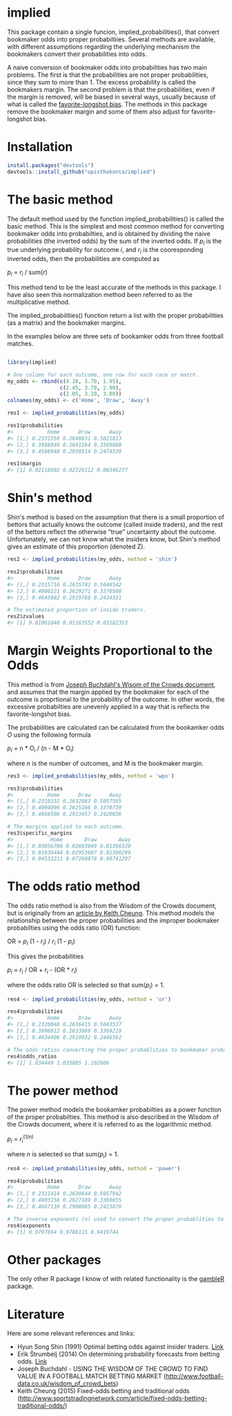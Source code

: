<!-- README.md is generated from README.Rmd. Please edit that file -->
implied
=======

This package contain a single funcion, implied\_probabilities(), that convert bookmaker odds into proper probabiltiies. Several methods are available, with different assumptions regarding the underlying mechanism the bookmakers convert their probabilities into odds.

A naive conversion of bookmaker odds into probabilities has two main problems. The first is that the probabilities are not proper probabilities, since they sum to more than 1. The excess probability is called the bookmakers margin. The second problem is that the probabilities, even if the margin is removed, will be biased in several ways, usually because of what is called the [favorite-longshot bias](https://en.wikipedia.org/wiki/Favourite-longshot_bias). The methods in this package remove the bookmaker margin and some of them also adjust for favorite-longshot bias.

Installation
============

``` r
install.packages("devtools")
devtools::install_github("opisthokonta/implied")
```

The basic method
================

The default method used by the function implied\_probabilities() is called the basic method. This is the simplest and most common method for converting bookmaker odds into probabilties, and is obtained by dividing the naive probabilities (the inverted odds) by the sum of the inverted odds. If <i>p<sub>i</sub></i> is the true underlying probability for outcome <i>i</i>, and <i>r<sub>i</sub></i> is the cooresponding inverted odds, then the probabilities are computed as

<i>p<sub>i</sub></i> = <i>r<sub>i</sub></i> / sum(<i>r</i>)

This method tend to be the least accurate of the methods in this package. I have also seen this normalization method been referred to as the multiplicative method.

The implied\_probabilities() function return a list with the proper probabilities (as a matrix) and the bookmaker margins.

In the examples below are three sets of bookamker odds from three football matches.

``` r

library(implied)

# One column for each outcome, one row for each race or match.
my_odds <- rbind(c(4.20, 3.70, 1.95),
                 c(2.45, 3.70, 2.90),
                 c(2.05, 3.20, 3.80))
colnames(my_odds) <- c('Home', 'Draw', 'Away')

res1 <- implied_probabilities(my_odds)

res1$probabilities
#>           Home      Draw      Away
#> [1,] 0.2331556 0.2646631 0.5021813
#> [2,] 0.3988848 0.2641264 0.3369888
#> [3,] 0.4586948 0.2938514 0.2474538

res1$margin
#> [1] 0.02118602 0.02326112 0.06346277
```

Shin's method
=============

Shin's method is based on the assumption that there is a small proportion of bettors that actually knows the outcome (called inside traders), and the rest of the bettors reflect the otherwise "true" uncertainty about the outcome. Unfortunately, we can not know what the insiders know, but Shin's method gives an estimate of this proportion (denoted Z).

``` r
res2 <- implied_probabilities(my_odds, method = 'shin')

res2$probabilities
#>           Home      Draw      Away
#> [1,] 0.2315716 0.2635742 0.5048542
#> [2,] 0.4000221 0.2629271 0.3370508
#> [3,] 0.4645882 0.2919788 0.2434331

# The estimated proportion of inside traders.
res2$zvalues
#> [1] 0.01061048 0.01163552 0.03182353
```

Margin Weights Proportional to the Odds
=======================================

This method is from [Joseph Buchdahl's Wisom of the Crowds document](http://www.football-data.co.uk/wisdom_of_crowd_bets), and assumes that the margin applied by the bookmaker for each of the outcome is proprtional to the probabilitiy of the outcome. In other words, the excessive probabilties are unevenly applied in a way that is reflects the favorite-longshot bias.

The probabilities are calculated can be calculated from the bookamker odds <i>O</i> using the following formula

<i>p<sub>i</sub></i> = n \* O<sub>i</sub> / (n - M \* O<sub>i</sub>)

where n is the number of outcomes, and M is the bookmaker margin.

``` r
res3 <- implied_probabilities(my_odds, method = 'wpo')

res3$probabilities
#>           Home      Draw      Away
#> [1,] 0.2310332 0.2632083 0.5057585
#> [2,] 0.4004096 0.2625166 0.3370739
#> [3,] 0.4666506 0.2913457 0.2420036

# The margins applied to each outcome.
res3$specific_margins
#>            Home       Draw       Away
#> [1,] 0.03056706 0.02683049 0.01396320
#> [2,] 0.01936444 0.02953607 0.02300299
#> [3,] 0.04533211 0.07260878 0.08741297
```

The odds ratio method
=====================

The odds ratio method is also from the Wisdom of the Crowds document, but is originally from an [article by Keith Cheung](www.sportstradingnetwork.com/article/fixed-odds-betting-traditional-odds/). This method models the relationship between the proper probabilities and the improper bookmaker probabilties using the odds ratio (OR) function:

OR = <i>p<sub>i</sub></i> (1 - <i>r<sub>i</sub></i>) / <i>r<sub>i</sub></i> (1 - <i>p<sub>i</sub></i>)

This gives the probabilities

<i>p<sub>i</sub></i> = <i>r<sub>i</sub></i> / OR + <i>r<sub>i</sub></i> - (OR \* <i>r<sub>i</sub></i>)

where the odds ratio OR is selected so that sum(<i>p<sub>i</sub></i>) = 1.

``` r
res4 <- implied_probabilities(my_odds, method = 'or')

res4$probabilities
#>           Home      Draw      Away
#> [1,] 0.2320048 0.2636415 0.5043537
#> [2,] 0.3996912 0.2633869 0.3369219
#> [3,] 0.4634406 0.2919032 0.2446562

# The odds ratios converting the proper probablities to bookmaker probabilities.
res4$odds_ratios
#> [1] 1.034449 1.035805 1.102606
```

The power method
================

The power method models the bookamker probabilties as a power function of the proper probabilties. This method is also described in the Wisdom of the Crowds document, where it is referred to as the logarithmic method.

<i>p<sub>i</sub></i> = <i>r<sub>i</sub></i><sup>(1/n)</sup>

where <i>n</i> is selected so that sum(<i>p<sub>i</sub></i>) = 1.

``` r
res4 <- implied_probabilities(my_odds, method = 'power')

res4$probabilities
#>           Home      Draw      Away
#> [1,] 0.2311414 0.2630644 0.5057942
#> [2,] 0.4003156 0.2627189 0.3369655
#> [3,] 0.4667139 0.2908985 0.2423876

# The inverse exponents (n) used to convert the proper probablities to bookmaker probabilities.
res4$exponents
#> [1] 0.9797664 0.9788115 0.9419744
```

Other packages
==============

The only other R package I know of with related functionality is the [gambleR](https://github.com/DataWookie/gambleR) package.

Literature
==========

Here are some relevant references and links:

-   Hyun Song Shin (1991) Optimal betting odds against insider traders. [Link](https://www.jstor.org/stable/2234434)
-   Erik Štrumbelj (2014) On determining probability forecasts from betting odds. [Link](https://www.sciencedirect.com/science/article/pii/S0169207014000533)
-   Joseph Buchdahl - USING THE WISDOM OF THE CROWD TO FIND VALUE IN A FOOTBALL MATCH BETTING MARKET (<http://www.football-data.co.uk/wisdom_of_crowd_bets>)
-   Keith Cheung (2015) Fixed-odds betting and traditional odds (<http://www.sportstradingnetwork.com/article/fixed-odds-betting-traditional-odds/>)
